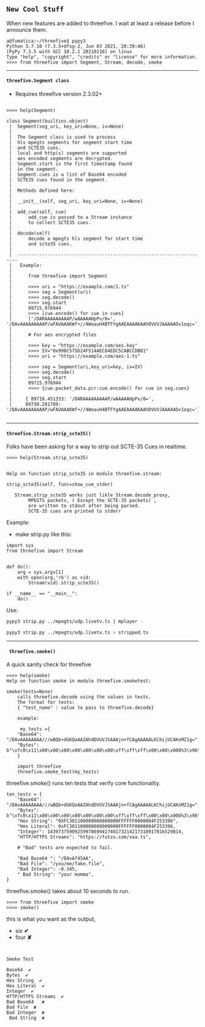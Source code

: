 ## ```New Cool Stuff```
When new features are added to threefive. I wait at least a release before I announce them.

```py3
a@fumatica:~/threefive$ pypy3
Python 3.7.10 (7.3.5+dfsg-2, Jun 03 2021, 20:39:46)
[PyPy 7.3.5 with GCC 10.2.1 20210110] on linux
Type "help", "copyright", "credits" or "license" for more information.
>>>> from threefive import Segment, Stream, decode, smoke
```
___

#### ```threefive.Segment class```
* Requires threefive version 2.3.02+
```py3

>>>> help(Segment)

class Segment(builtins.object)
 |  Segment(seg_uri, key_uri=None, iv=None)
 |  
 |  The Segment class is used to process
 |  hls mpegts segments for segment start time
 |  and SCTE35 cues.
 |  local and http(s) segments are supported
 |  aes encoded segments are decrypted.
 |  Segment.start is the first timestamp found
 |  in the segment.
 |  Segment.cues is a list of Base64 encoded
 |  SCTE35 cues found in the segment.
 |  
 |  Methods defined here:
 |  
 |  __init__(self, seg_uri, key_uri=None, iv=None)
 |  
 |  add_cue(self, cue)
 |      add_cue is passed to a Stream instance
 |      to collect SCTE35 cues.
 |  
 |  decode(self)
 |      decode a mpegts hls segment for start time
 |      and scte35 cues.
 |  
 |  ----------------------------------------------------------------------
 |   Example:
 |
 |      from threefive import Segment
 |  
 |      >>>> uri = "https://example.com/1.ts"
 |      >>>> seg = Segment(uri)
 |      >>>> seg.decode()
 |      >>>> seg.start
 |      89715.976944
 |      >>>> [cue.encode() for cue in cues]
 |      ['/DARAAAAAAAAAP/wAAAAAHpPv/8=', '/DAvAAAAAAAAAP/wFAUAAAKWf+//4WoauH4BTFYgAAEAAAAKAAhDVUVJAAAAAOv1oqc=']
 |  
 |      # For aes encrypted files
 |  
 |      >>>> key = "https://example.com/aes.key"
 |      >>>> IV="0x998C575D24F514AEC84EDC5CABCCDB81"
 |      >>>> uri = "https://example.com/aes-1.ts"
 |  
 |      >>>> seg = Segment(uri,key_uri=key, iv=IV)
 |      >>>> seg.decode()
 |      >>>> seg.start
 |      89715.976944
 |      >>>> {cue.packet_data.pcr:cue.encode() for cue in seg.cues}
 |     
 |     { 89718.451333: '/DARAAAAAAAAAP/wAAAAAHpPv/8=',
 |     89730.281789: '/DAvAAAAAAAAAP/wFAUAAAKWf+//4WoauH4BTFYgAAEAAAAKAAhDVUVJAAAAAOv1oqc='}


```

___

####  ```threefive.Stream.strip_scte35()```

Folks have been asking for a way to strip out SCTE-35 Cues in realtime. 


```py3
>>>> help(Stream.strip_scte35)


Help on function strip_scte35 in module threefive.stream:

strip_scte35(self, func=show_cue_stder)

   Stream.strip_scte35 works just likle Stream.decode_proxy,
        MPEGTS packets, ( Except the SCTE-35 packets) ,
        are written to stdout after being parsed.
        SCTE-35 cues are printed to stderr
```

Example:

* make strip.py like this:

```py3
import sys
from threefive import Stream


def do():
    arg = sys.argv[1]
    with open(arg,'rb') as vid:
        Stream(vid).strip_scte35()

if __name__ == "__main__":
    do()
```
Use:
```sh
pypy3 strip.py ../mpegts/udp.livetv.ts | mplayer - 
```

```sh 
pypy3 strip.py ../mpegts/udp.livetv.ts > stripped.ts 
```
---

#### ``` threefive.smoke()```   
A quick sanity check for threefive
  
```py3
>>>> help(smoke)
Help on function smoke in module threefive.smoketest:

smoke(tests=None)
    calls threefive.decode using the values in tests.
    The format for tests:
    { "test_name" : value to pass to threefive.decode}
    
    example:
    
     my_tests ={
    "Base64": "/DAvAAAAAAAA///wBQb+dGKQoAAZAhdDVUVJSAAAjn+fCAgAAAAALKChijUCAKnMZ1g=",
    "Bytes": b"\xfc0\x11\x00\x00\x00\x00\x00\x00\x00\xff\xff\xff\x00\x00\x00O%3\x96",
    }
    
    import threefive
    threefive.smoke_test(my_tests)

```
 threefive.smoke() runs ten tests that verify core functionality.

```py3
ten_tests = {
    "Base64": "/DAvAAAAAAAA///wBQb+dGKQoAAZAhdDVUVJSAAAjn+fCAgAAAAALKChijUCAKnMZ1g=",
    "Bytes": b"\xfc0\x11\x00\x00\x00\x00\x00\x00\x00\xff\xff\xff\x00\x00\x00O%3\x96",
    "Hex String": "0XFC301100000000000000FFFFFF0000004F253396",
    "Hex Literal": 0xFC301100000000000000FFFFFF0000004F253396,
    "Integer": 1439737590925997869941740173214217318917816529814,
    "HTTP/HTTPS Streams": "https://futzu.com/xaa.ts",
    
    # "Bad" tests are expected to fail.
    
    "Bad Base64 ": "/DAvAf45AA",
    "Bad File": "/you/me/fake.file",
    "Bad Integer": -0.345,
    " Bad String": "your momma",
}
```
threefive.smoke() takes about 10 seconds to run.
```py3
>>>> from threefive import smoke
>>>> smoke()

```

this is what you want as the output,
* six  __✔__
* four __✘__

```py3


Smoke Test

Base64  ✔
Bytes  ✔
Hex String  ✔
Hex Literal  ✔
Integer  ✔
HTTP/HTTPS Streams  ✔
Bad Base64   ✘
Bad File  ✘
Bad Integer  ✘
 Bad String  ✘
```
